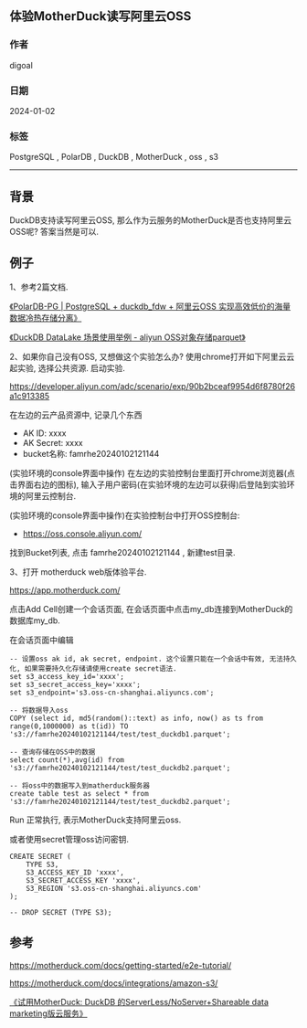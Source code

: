 ## 体验MotherDuck读写阿里云OSS             
                                                                                              
### 作者                                                                        
digoal                                                                        
                                                                        
### 日期                                                                        
2024-01-02                                                                    
                                                                        
### 标签                                                                        
PostgreSQL , PolarDB , DuckDB , MotherDuck , oss , s3                     
                                                                        
----                                                                        
                                                                        
## 背景   
DuckDB支持读写阿里云OSS, 那么作为云服务的MotherDuck是否也支持阿里云OSS呢? 答案当然是可以.   
  
## 例子  
1、参考2篇文档.    
  
[《PolarDB-PG | PostgreSQL + duckdb_fdw + 阿里云OSS 实现高效低价的海量数据冷热存储分离》](../202303/20230308_01.md)    
  
[《DuckDB DataLake 场景使用举例 - aliyun OSS对象存储parquet》](../202210/20221026_01.md)    
  
2、如果你自己没有OSS, 又想做这个实验怎么办? 使用chrome打开如下阿里云云起实验, 选择公共资源. 启动实验.    
  
https://developer.aliyun.com/adc/scenario/exp/90b2bceaf9954d6f8780f26a1c913385  
  
在左边的云产品资源中, 记录几个东西  
- AK ID: xxxx  
- AK Secret: xxxx  
- bucket名称: famrhe20240102121144    
  
(实验环境的console界面中操作) 在左边的实验控制台里面打开chrome浏览器(点击界面右边的图标), 输入子用户密码(在实验环境的左边可以获得)后登陆到实验环境的阿里云控制台.   
  
(实验环境的console界面中操作)在实验控制台中打开OSS控制台:   
- https://oss.console.aliyun.com/    
  
找到Bucket列表, 点击 famrhe20240102121144 , 新建test目录.     
  
3、打开 motherduck web版体验平台.   
  
https://app.motherduck.com/  
  
点击Add Cell创建一个会话页面, 在会话页面中点击my_db连接到MotherDuck的数据库my_db.  
  
在会话页面中编辑  
```  
-- 设置oss ak id, ak secret, endpoint. 这个设置只能在一个会话中有效, 无法持久化, 如果需要持久化存储请使用create secret语法.    
set s3_access_key_id='xxxx';                
set s3_secret_access_key='xxxx';       
set s3_endpoint='s3.oss-cn-shanghai.aliyuncs.com';    
  
-- 将数据导入oss  
COPY (select id, md5(random()::text) as info, now() as ts from range(0,1000000) as t(id)) TO 's3://famrhe20240102121144/test/test_duckdb1.parquet';   
  
-- 查询存储在OSS中的数据  
select count(*),avg(id) from 's3://famrhe20240102121144/test/test_duckdb2.parquet';  
  
-- 将oss中的数据写入到matherduck服务器  
create table test as select * from 's3://famrhe20240102121144/test/test_duckdb2.parquet';   
```  
  
Run 正常执行, 表示MotherDuck支持阿里云oss.    
  
或者使用secret管理oss访问密钥.    
```  
CREATE SECRET (  
    TYPE S3,  
	S3_ACCESS_KEY_ID 'xxxx',  
	S3_SECRET_ACCESS_KEY 'xxxx',  
	S3_REGION 's3.oss-cn-shanghai.aliyuncs.com'  
);  
  
-- DROP SECRET (TYPE S3);  
```  
  
  
## 参考  
https://motherduck.com/docs/getting-started/e2e-tutorial/  
  
https://motherduck.com/docs/integrations/amazon-s3/  
  
[《试用MotherDuck: DuckDB 的ServerLess/NoServer+Shareable data marketing版云服务》](../202312/20231230_01.md)   
